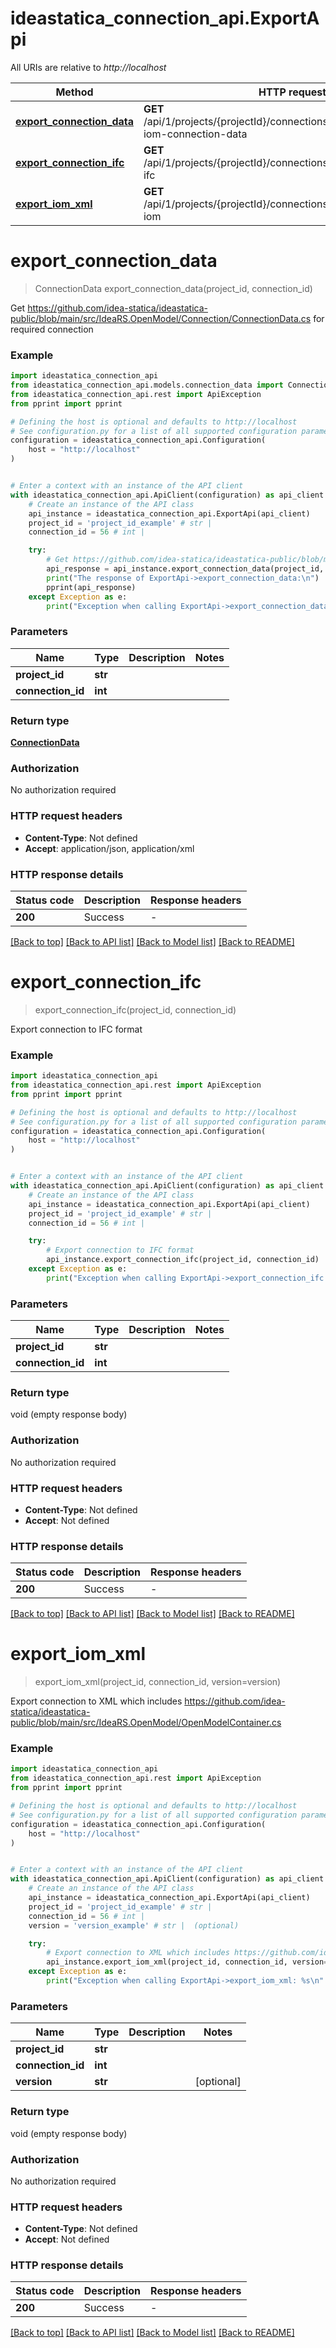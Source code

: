 # ideastatica_connection_api.ExportApi

All URIs are relative to *http://localhost*

Method | HTTP request | Description
------------- | ------------- | -------------
[**export_connection_data**](ExportApi.md#export_connection_data) | **GET** /api/1/projects/{projectId}/connections/{connectionId}/export-iom-connection-data | Get https://github.com/idea-statica/ideastatica-public/blob/main/src/IdeaRS.OpenModel/Connection/ConnectionData.cs for required connection
[**export_connection_ifc**](ExportApi.md#export_connection_ifc) | **GET** /api/1/projects/{projectId}/connections/{connectionId}/export-ifc | Export connection to IFC format
[**export_iom_xml**](ExportApi.md#export_iom_xml) | **GET** /api/1/projects/{projectId}/connections/{connectionId}/export-iom | Export connection to XML which includes https://github.com/idea-statica/ideastatica-public/blob/main/src/IdeaRS.OpenModel/OpenModelContainer.cs


# **export_connection_data**
> ConnectionData export_connection_data(project_id, connection_id)

Get https://github.com/idea-statica/ideastatica-public/blob/main/src/IdeaRS.OpenModel/Connection/ConnectionData.cs for required connection

### Example


```python
import ideastatica_connection_api
from ideastatica_connection_api.models.connection_data import ConnectionData
from ideastatica_connection_api.rest import ApiException
from pprint import pprint

# Defining the host is optional and defaults to http://localhost
# See configuration.py for a list of all supported configuration parameters.
configuration = ideastatica_connection_api.Configuration(
    host = "http://localhost"
)


# Enter a context with an instance of the API client
with ideastatica_connection_api.ApiClient(configuration) as api_client:
    # Create an instance of the API class
    api_instance = ideastatica_connection_api.ExportApi(api_client)
    project_id = 'project_id_example' # str | 
    connection_id = 56 # int | 

    try:
        # Get https://github.com/idea-statica/ideastatica-public/blob/main/src/IdeaRS.OpenModel/Connection/ConnectionData.cs for required connection
        api_response = api_instance.export_connection_data(project_id, connection_id)
        print("The response of ExportApi->export_connection_data:\n")
        pprint(api_response)
    except Exception as e:
        print("Exception when calling ExportApi->export_connection_data: %s\n" % e)
```



### Parameters


Name | Type | Description  | Notes
------------- | ------------- | ------------- | -------------
 **project_id** | **str**|  | 
 **connection_id** | **int**|  | 

### Return type

[**ConnectionData**](ConnectionData.md)

### Authorization

No authorization required

### HTTP request headers

 - **Content-Type**: Not defined
 - **Accept**: application/json, application/xml

### HTTP response details

| Status code | Description | Response headers |
|-------------|-------------|------------------|
**200** | Success |  -  |

[[Back to top]](#) [[Back to API list]](../README.md#documentation-for-api-endpoints) [[Back to Model list]](../README.md#documentation-for-models) [[Back to README]](../README.md)

# **export_connection_ifc**
> export_connection_ifc(project_id, connection_id)

Export connection to IFC format

### Example


```python
import ideastatica_connection_api
from ideastatica_connection_api.rest import ApiException
from pprint import pprint

# Defining the host is optional and defaults to http://localhost
# See configuration.py for a list of all supported configuration parameters.
configuration = ideastatica_connection_api.Configuration(
    host = "http://localhost"
)


# Enter a context with an instance of the API client
with ideastatica_connection_api.ApiClient(configuration) as api_client:
    # Create an instance of the API class
    api_instance = ideastatica_connection_api.ExportApi(api_client)
    project_id = 'project_id_example' # str | 
    connection_id = 56 # int | 

    try:
        # Export connection to IFC format
        api_instance.export_connection_ifc(project_id, connection_id)
    except Exception as e:
        print("Exception when calling ExportApi->export_connection_ifc: %s\n" % e)
```



### Parameters


Name | Type | Description  | Notes
------------- | ------------- | ------------- | -------------
 **project_id** | **str**|  | 
 **connection_id** | **int**|  | 

### Return type

void (empty response body)

### Authorization

No authorization required

### HTTP request headers

 - **Content-Type**: Not defined
 - **Accept**: Not defined

### HTTP response details

| Status code | Description | Response headers |
|-------------|-------------|------------------|
**200** | Success |  -  |

[[Back to top]](#) [[Back to API list]](../README.md#documentation-for-api-endpoints) [[Back to Model list]](../README.md#documentation-for-models) [[Back to README]](../README.md)

# **export_iom_xml**
> export_iom_xml(project_id, connection_id, version=version)

Export connection to XML which includes https://github.com/idea-statica/ideastatica-public/blob/main/src/IdeaRS.OpenModel/OpenModelContainer.cs

### Example


```python
import ideastatica_connection_api
from ideastatica_connection_api.rest import ApiException
from pprint import pprint

# Defining the host is optional and defaults to http://localhost
# See configuration.py for a list of all supported configuration parameters.
configuration = ideastatica_connection_api.Configuration(
    host = "http://localhost"
)


# Enter a context with an instance of the API client
with ideastatica_connection_api.ApiClient(configuration) as api_client:
    # Create an instance of the API class
    api_instance = ideastatica_connection_api.ExportApi(api_client)
    project_id = 'project_id_example' # str | 
    connection_id = 56 # int | 
    version = 'version_example' # str |  (optional)

    try:
        # Export connection to XML which includes https://github.com/idea-statica/ideastatica-public/blob/main/src/IdeaRS.OpenModel/OpenModelContainer.cs
        api_instance.export_iom_xml(project_id, connection_id, version=version)
    except Exception as e:
        print("Exception when calling ExportApi->export_iom_xml: %s\n" % e)
```



### Parameters


Name | Type | Description  | Notes
------------- | ------------- | ------------- | -------------
 **project_id** | **str**|  | 
 **connection_id** | **int**|  | 
 **version** | **str**|  | [optional] 

### Return type

void (empty response body)

### Authorization

No authorization required

### HTTP request headers

 - **Content-Type**: Not defined
 - **Accept**: Not defined

### HTTP response details

| Status code | Description | Response headers |
|-------------|-------------|------------------|
**200** | Success |  -  |

[[Back to top]](#) [[Back to API list]](../README.md#documentation-for-api-endpoints) [[Back to Model list]](../README.md#documentation-for-models) [[Back to README]](../README.md)

